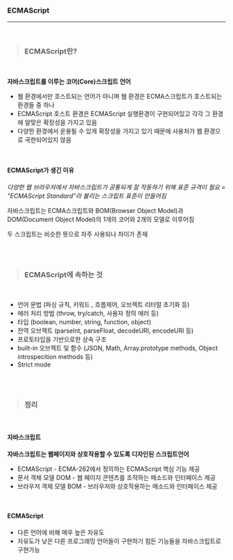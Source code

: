 ### ECMAScript
---

<br>

>### ECMAScript란?

<br>

__자바스크립트를 이루는 코어(Core)스크립트 언어__

- 웹 환경에서만 호스트되는 언어가 아니며 웹 환경은 ECMA스크립트가 호스트되는 환경들 중 하나
- ECMAScript 호스트 환경은 ECMAScript 실행환경이 구현되어있고 각각 그 환경에 알맞은 확장성을 가지고 있음
- 다양한 환경에서 운용될 수 있게 확장성을 가지고 있기 때문에 사용처가 웹 환경으로 국한되어있지 않음


<br>

#### ECMAScript가 생긴 이유

_다양한 웹 브라우저에서 자바스크립트가 공통되게 잘 작동하기 위해 표준 규격이 필요 = "ECMAScript Standard"라 불리는 스크립트 표준이 만들어짐_

자바스크립트는 ECMA스크립트와 BOM(Browser Object Model)과 DOM(Document Object Model)의 1개의 코어와 2개의 모델로 이루어짐

두 스크립트는 비슷한 뜻으로 자주 사용되나 차이가 존재

<br><br>

>### ECMAScript에 속하는 것

<br>

- 언어 문법 (파싱 규칙, 키워드 , 흐름제어, 오브젝트 리터럴 초기화 등)
- 에러 처리 방법 (throw, try/catch, 사용자 정의 에러 등)
- 타입 (boolean, number, string, function, object)
- 전역 오브젝트 (parseInt, parseFloat, decodeURI, encodeURI 등)
- 프로토타입을 기반으로한 상속 구조
- built-in 오브젝트 및 함수 (JSON, Math, Array.prototype methods, Object introspecition methods 등)
- Strict mode

<br><br>

>### 정리

<br>

#### 자바스크립트

__자바스크립트는 웹페이지와 상호작용할 수 있도록 디자인된 스크립트언어__

- ECMAScript - ECMA-262에서 정의하는 ECMAScript 핵심 기능 제공
- 문서 객체 모델 DOM - 웹 페이지 콘텐츠를 조작하는 메소드와 인터페이스 제공
- 브라우저 객체 모델 BOM - 브라우저와 상호작용하는 메소드와 인터페이스 제공

<br>

#### ECMAScript

- 다른 언어에 비해 매우 높은 자유도
- 자유도가 낮은 다른 프로그래밍 언어들이 구현하기 힘든 기능들을 자바스크립트로 구현가능
